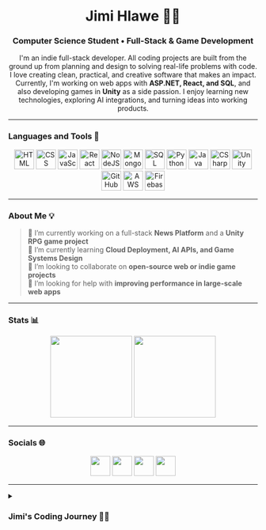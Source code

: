 <h1 align="center"> Jimi Hlawe 🏄‍♂️</h1>
<h3 align="center">Computer Science Student • Full-Stack & Game Development</h3>

<p align="center">
I'm an indie full-stack developer. All coding projects are built from the ground up from planning and design to solving real-life problems with code.  
I love creating clean, practical, and creative software that makes an impact.  
Currently, I'm working on web apps with <b>ASP.NET, React, and SQL</b>, and also developing games in <b>Unity</b> as a side passion.  
I enjoy learning new technologies, exploring AI integrations, and turning ideas into working products.
</p>

---

### Languages and Tools 🧰

<p align="center">
<img alt="HTML" width="40px" src="https://cdn.jsdelivr.net/gh/devicons/devicon/icons/html5/html5-plain.svg" />
<img alt="CSS" width="40px" src="https://cdn.jsdelivr.net/gh/devicons/devicon/icons/css3/css3-plain.svg" />
<img alt="JavaScript" width="40px" src="https://cdn.jsdelivr.net/gh/devicons/devicon/icons/javascript/javascript-plain.svg" />
<img alt="React" width="40px" src="https://cdn.jsdelivr.net/gh/devicons/devicon/icons/react/react-original.svg" />
<img alt="NodeJS" width="40px" src="https://www.svgrepo.com/show/373931/node2.svg" />
<img alt="MongoDB" width="40px" src="https://www.svgrepo.com/show/331488/mongodb.svg" />
<img alt="SQL" width="40px" src="https://www.svgrepo.com/show/331760/sql-database-generic.svg" />
<img alt="Python" width="40px" src="https://cdn.jsdelivr.net/gh/devicons/devicon/icons/python/python-plain.svg" />
<img alt="Java" width="40px" src="https://cdn.jsdelivr.net/gh/devicons/devicon/icons/java/java-original.svg"/>
<img alt="CSharp" width="40px" src="https://www.svgrepo.com/show/353622/c-sharp.svg" />
<img alt="Unity" width="40px" src="https://www.svgrepo.com/show/354494/unity.svg" />
<img alt="GitHub" width="40px" src="https://www.svgrepo.com/show/475654/github-color.svg" />
<img alt="AWS" width="40px" src="https://www.svgrepo.com/show/448266/aws.svg" />
<img alt="Firebase" width="40px" src="https://www.svgrepo.com/show/373595/firebase.svg" />
</p>

---

### About Me 💡 

> 🔭 I’m currently working on a full-stack **News Platform** and a **Unity RPG game project**  
> 🌱 I’m currently learning **Cloud Deployment, AI APIs, and Game Systems Design**  
> 👯 I’m looking to collaborate on **open-source web or indie game projects**  
> 🤔 I’m looking for help with **improving performance in large-scale web apps**

---

### Stats 📊 

<p align="center">
<img src="https://github-readme-stats.vercel.app/api?username=Jimihlawe&show_icons=true&theme=gruvbox" height="165"/>
<img src="https://streak-stats.demolab.com?user=Jimihlawe&theme=gruvbox&border_radius=4.5" height="165"/>
</p>

---

### Socials 🌐 

<p align="center">
<a href="https://discord.com/users/jimihlawe" target="_blank"><img src="https://raw.githubusercontent.com/danielcranney/readme-generator/main/public/icons/socials/discord.svg" width="40" /></a>
<a href="https://www.github.com/Jimihlawe" target="_blank"><img src="https://raw.githubusercontent.com/danielcranney/readme-generator/main/public/icons/socials/github-dark.svg" width="40" /></a>
<a href="https://www.linkedin.com/in/jimihlawe/" target="_blank"><img src="https://raw.githubusercontent.com/danielcranney/readme-generator/main/public/icons/socials/linkedin.svg" width="40" /></a>
<a href="https://www.instagram.com/jmelhlawe/" target="_blank"><img src="https://www.svgrepo.com/show/452229/instagram-1.svg" width="40" /></a>
</p>

---

<details>
 <summary><h3> Jimi's Coding Journey 👨‍💻</h3></summary>

I am a third-year Computer Science student who loves to create and build new things with code.  
My journey started from curiosity, I wanted to understand how apps and websites really work.  
Over time I learned how to plan, design, and build complete projects by myself, from start to finish.  

I enjoy learning new technologies like C#, Java, JavaScript, SQL, and ASP.NET.  
I also like working on creative projects such as games in Unity and full-stack web apps.  
My goal is to become a strong and creative developer who builds useful and smart systems.
</details>
